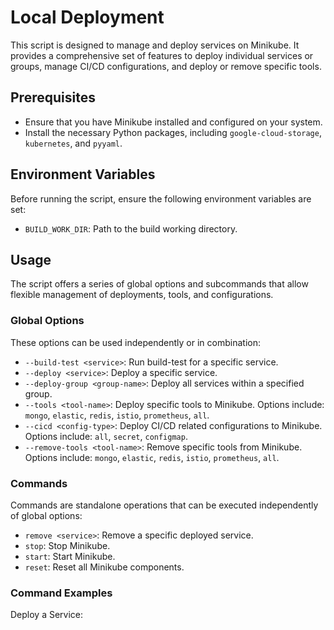 # Local Deployment

This script is designed to manage and deploy services on Minikube. It provides a comprehensive set of features to deploy individual services or groups, manage CI/CD configurations, and deploy or remove specific tools.

## Prerequisites

- Ensure that you have Minikube installed and configured on your system.
- Install the necessary Python packages, including `google-cloud-storage`, `kubernetes`, and `pyyaml`.

## Environment Variables

Before running the script, ensure the following environment variables are set:

- `BUILD_WORK_DIR`: Path to the build working directory.

## Usage

The script offers a series of global options and subcommands that allow flexible management of deployments, tools, and configurations.

### Global Options

These options can be used independently or in combination:

- `--build-test <service>`: Run build-test for a specific service.
- `--deploy <service>`: Deploy a specific service.
- `--deploy-group <group-name>`: Deploy all services within a specified group.
- `--tools <tool-name>`: Deploy specific tools to Minikube. Options include: `mongo`, `elastic`, `redis`, `istio`, `prometheus`, `all`.
- `--cicd <config-type>`: Deploy CI/CD related configurations to Minikube. Options include: `all`, `secret`, `configmap`.
- `--remove-tools <tool-name>`: Remove specific tools from Minikube. Options include: `mongo`, `elastic`, `redis`, `istio`, `prometheus`, `all`.

### Commands

Commands are standalone operations that can be executed independently of global options:

- `remove <service>`: Remove a specific deployed service.
- `stop`: Stop Minikube.
- `start`: Start Minikube.
- `reset`: Reset all Minikube components.

### Command Examples

Deploy a Service:

